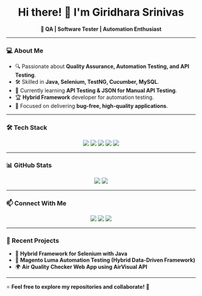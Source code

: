 <h1 align="center">Hi there! 👋 I'm Giridhara Srinivas</h1>
<p align="center">
  <b>🚀 QA | Software Tester | Automation Enthusiast</b>
</p>

---

### 💻 About Me
- 🔍 Passionate about **Quality Assurance, Automation Testing, and API Testing**.
- 🛠 Skilled in **Java, Selenium, TestNG, Cucumber, MySQL**.
- 📖 Currently learning **API Testing & JSON for Manual API Testing**.
- 🏆 **Hybrid Framework** developer for automation testing.
- 🎯 Focused on delivering **bug-free, high-quality applications**.

---

### 🛠 Tech Stack
<p align="center">
  <img src="https://img.shields.io/badge/Java-%23ED8B00.svg?style=for-the-badge&logo=openjdk&logoColor=white" />
  <img src="https://img.shields.io/badge/Selenium-%23009639.svg?style=for-the-badge&logo=selenium&logoColor=white" />
  <img src="https://img.shields.io/badge/TestNG-%23007396.svg?style=for-the-badge&logo=testng&logoColor=white" />
  <img src="https://img.shields.io/badge/Cucumber-%2300A859.svg?style=for-the-badge&logo=cucumber&logoColor=white" />
  <img src="https://img.shields.io/badge/MySQL-%2300758F.svg?style=for-the-badge&logo=mysql&logoColor=white" />
</p>

---

### 📊 GitHub Stats
<p align="center">
  <img src="https://github-readme-streak-stats.herokuapp.com/?user=YourGitHubUsername&theme=radical&hide_border=true" />
  <img src="https://github-readme-stats.vercel.app/api?username=YourGitHubUsername&show_icons=true&theme=radical&hide_border=true" />
</p>

---

### 📫 Connect With Me
<p align="center">
  <a href="https://linkedin.com/in/your-profile" target="_blank"><img src="https://img.shields.io/badge/LinkedIn-%230077B5.svg?style=for-the-badge&logo=linkedin&logoColor=white" /></a>
  <a href="mailto:your-email@example.com"><img src="https://img.shields.io/badge/Gmail-D14836?style=for-the-badge&logo=gmail&logoColor=white" /></a>
  <a href="https://github.com/YourGitHubUsername" target="_blank"><img src="https://img.shields.io/badge/GitHub-%2312100E.svg?style=for-the-badge&logo=github&logoColor=white" /></a>
</p>

---

### 📌 Recent Projects
- 🚀 **Hybrid Framework for Selenium with Java**
- 🛒 **Magento Luma Automation Testing (Hybrid Data-Driven Framework)**
- 🌍 **Air Quality Checker Web App using AirVisual API**

---

⭐ **Feel free to explore my repositories and collaborate!** 🚀
